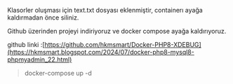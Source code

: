 Klasorler oluşması için text.txt dosyası eklenmiştir, containerı ayağa kaldırmadan önce siliniz.

Github üzerinden projeyi indiriyoruz ve docker compose ayağa kaldırıyoruz.

github linki :[https://github.com/hkmsmart/Docker-PHP8-XDEBUG](https://hkmsmart.blogspot.com/2024/07/docker-php8-mysql8-phpmyadmin_22.html)



>    docker-compose up -d

